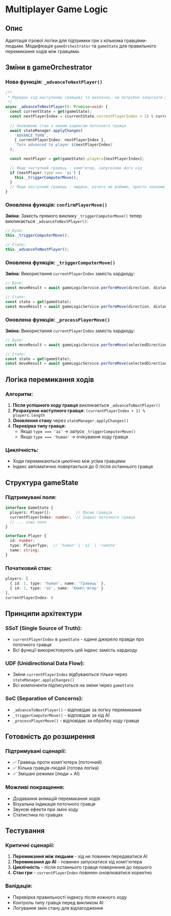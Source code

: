 # Multiplayer Game Logic

## Опис

Адаптація ігрової логіки для підтримки гри з кількома гравцями-людьми. Модифікація `gameOrchestrator` та `gameState` для правильного перемикання ходів між гравцями.

## Зміни в gameOrchestrator

### Нова функція: `_advanceToNextPlayer()`

```typescript
/**
 * Передає хід наступному гравцеві та визначає, чи потрібно запускати хід AI.
 */
async _advanceToNextPlayer(): Promise<void> {
  const currentState = get(gameState);
  const nextPlayerIndex = (currentState.currentPlayerIndex + 1) % currentState.players.length;
  
  // Оновлюємо стан з новим індексом поточного гравця
  await stateManager.applyChanges(
    'ADVANCE_TURN', 
    { currentPlayerIndex: nextPlayerIndex }, 
    `Turn advanced to player ${nextPlayerIndex}`
  );

  const nextPlayer = get(gameState).players[nextPlayerIndex];

  // Якщо наступний гравець - комп'ютер, запускаємо його хід
  if (nextPlayer.type === 'ai') {
    this._triggerComputerMove();
  }
  // Якщо наступний гравець - людина, нічого не робимо, просто чекаємо на його хід
}
```

### Оновлена функція: `confirmPlayerMove()`

**Зміна:** Замість прямого виклику `_triggerComputerMove()` тепер викликається `_advanceToNextPlayer()`:

```typescript
// Було:
this._triggerComputerMove();

// Стало:
this._advanceToNextPlayer();
```

### Оновлена функція: `_triggerComputerMove()`

**Зміна:** Використання `currentPlayerIndex` замість хардкоду:

```typescript
// Було:
const moveResult = await gameLogicService.performMove(direction, distance, 1);

// Стало:
const state = get(gameState);
const moveResult = await gameLogicService.performMove(direction, distance, state.currentPlayerIndex);
```

### Оновлена функція: `_processPlayerMove()`

**Зміна:** Використання `currentPlayerIndex` замість хардкоду:

```typescript
// Було:
const moveResult = await gameLogicService.performMove(selectedDirection, selectedDistance, 0);

// Стало:
const state = get(gameState);
const moveResult = await gameLogicService.performMove(selectedDirection, selectedDistance, state.currentPlayerIndex);
```

## Логіка перемикання ходів

### Алгоритм:
1. **Після успішного ходу гравця** викликається `_advanceToNextPlayer()`
2. **Розрахунок наступного гравця:** `(currentPlayerIndex + 1) % players.length`
3. **Оновлення стану** через `stateManager.applyChanges()`
4. **Перевірка типу гравця:**
   - Якщо `type === 'ai'` → запуск `_triggerComputerMove()`
   - Якщо `type === 'human'` → очікування ходу гравця

### Циклічність:
- Ходи перемикаються циклічно між усіма гравцями
- Індекс автоматично повертається до 0 після останнього гравця

## Структура gameState

### Підтримувані поля:
```typescript
interface GameState {
  players: Player[];           // Масив гравців
  currentPlayerIndex: number;  // Індекс поточного гравця
  // ... інші поля
}

interface Player {
  id: number;
  type: PlayerType;  // 'human' | 'ai' | 'remote'
  name: string;
}
```

### Початковий стан:
```typescript
players: [
  { id: 1, type: 'human', name: 'Гравець' },
  { id: 2, type: 'ai', name: 'Комп\'ютер' }
],
currentPlayerIndex: 0
```

## Принципи архітектури

### SSoT (Single Source of Truth):
- `currentPlayerIndex` в `gameState` - єдине джерело правди про поточного гравця
- Всі функції використовують цей індекс замість хардкоду

### UDF (Unidirectional Data Flow):
- Зміни `currentPlayerIndex` відбуваються тільки через `stateManager.applyChanges()`
- Всі компоненти підписуються на зміни через `gameState`

### SoC (Separation of Concerns):
- `_advanceToNextPlayer()` - відповідає за логіку перемикання
- `_triggerComputerMove()` - відповідає за хід AI
- `_processPlayerMove()` - відповідає за обробку ходу гравця

## Готовність до розширення

### Підтримувані сценарії:
- ✅ Гравець проти комп'ютера (поточний)
- ✅ Кілька гравців-людей (готова логіка)
- ✅ Змішані режими (люди + AI)

### Можливі покращення:
- Додавання анімацій перемикання ходів
- Візуальна індикація поточного гравця
- Звукові ефекти при зміні ходу
- Статистика по гравцях

## Тестування

### Критичні сценарії:
1. **Перемикання між людьми** - хід не повинен передаватися AI
2. **Перемикання до AI** - повинен запускатися хід комп'ютера
3. **Циклічність** - після останнього гравця повернення до першого
4. **Стан гри** - `currentPlayerIndex` повинен оновлюватися коректно

### Валідація:
- Перевірка правильності індексу після кожного ходу
- Контроль типу гравця перед викликом AI
- Логування змін стану для відлагодження 